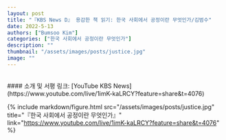 ```yaml
---
layout: post
title: "『KBS News D』 용감한 책 읽기: 한국 사회에서 공정이란 무엇인가/김범수"
date: 2022-5-13
authors: ["Bumsoo Kim"]
categories: ["한국 사회에서 공정이란 무엇인가"]
description: ""
thumbnail: "/assets/images/posts/justice.jpg"
image: ""
---
```


<br>
#### 소개 및 서평 링크: [YouTube KBS News](https://www.youtube.com/live/1imK-kaLRCY?feature=share&t=4076)

{% include markdown/figure.html src="/assets/images/posts/justice.jpg" title="『한국 사회에서 공정이란 무엇인가』" link="https://www.youtube.com/live/1imK-kaLRCY?feature=share&t=4076" %}

<br>
